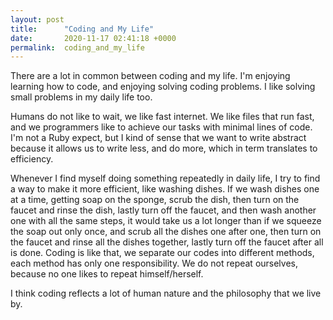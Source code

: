 ```yaml
---
layout: post
title:      "Coding and My Life"
date:       2020-11-17 02:41:18 +0000
permalink:  coding_and_my_life
---
```



There are a lot in common between coding and my life. I'm enjoying learning how to code, and enjoying solving coding problems. I like solving small problems in my daily life too.

Humans do not like to wait, we like fast internet. We like files that run fast, and we programmers like to achieve our tasks with minimal lines of code. I'm not a Ruby expect, but I kind of sense that we want to write abstract because it allows us to write less, and do more, which in term translates to efficiency. 

Whenever I find myself doing something repeatedly in daily life, I try to find a way to make it more efficient, like washing dishes. If we wash dishes one at a time, getting soap on the sponge, scrub the dish, then turn on the faucet and rinse the dish, lastly turn off the faucet, and then wash another one with all the same steps, it would take us a lot longer than if we squeeze the soap out only once, and scrub all the dishes one after one, then turn on the faucet and rinse all the dishes together, lastly turn off the faucet after all is done. Coding is like that, we separate our codes into different methods, each method has only one responsibility. We do not repeat ourselves, because no one likes to repeat himself/herself.

I think coding reflects a lot of human nature and the philosophy that we live by.


